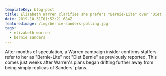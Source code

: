 ```yaml
---
templateKey: blog-post
title: Elizabeth Warren clarifies she prefers "Bernie-Lite" over "Diet Bernie"
date: 2019-10-31T01:52:21.684Z
featuredimage: /img/bernie-sanders-polling.jpg
tags:
  - elizabeth warren
  - bernie sanders
---
```

After months of speculation, a Warren campaign insider confirms staffers refer to her as "Bernie-Lite" not "Diet Bernie" as previously reported. This comes just weeks after Warren's plans began drifting further away from being simply replicas of Sanders' plans.
